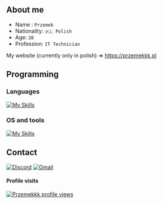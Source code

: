 ## About me
- Name : `Przemek`
- Nationality: `🇵🇱 Polish`
- Age: `20`
- Profession: `IT Technician`

My website (currently only in polish) => https://przemekkk.pl

## Programming

### Languages
[![My Skills](https://skillicons.dev/icons?i=cs,python,js,lua,html,css,dart)](https://skillicons.dev)

### OS and tools
[![My Skills](https://skillicons.dev/icons?i=windows,ubuntu,blender,visualstudio,vscode,git,obsidian,unity,sqlite)](https://skillicons.dev)

## Contact
[![Discord](https://img.shields.io/badge/Discord-5865F2?style=for-the-badge&logo=discord&logoColor=white)](https://discord.com/users/183242057882664961)
[![Gmail](https://img.shields.io/badge/Gmail-D14836?style=for-the-badge&logo=gmail&logoColor=white)](mailto:przemekytmail@gmail.com)

#### Profile visits
[![Przemekkk profile views](https://u8views.com/api/v1/github/profiles/42695398/views/day-week-month-total-count.svg)](https://u8views.com/github/PrzemekkkYT)
